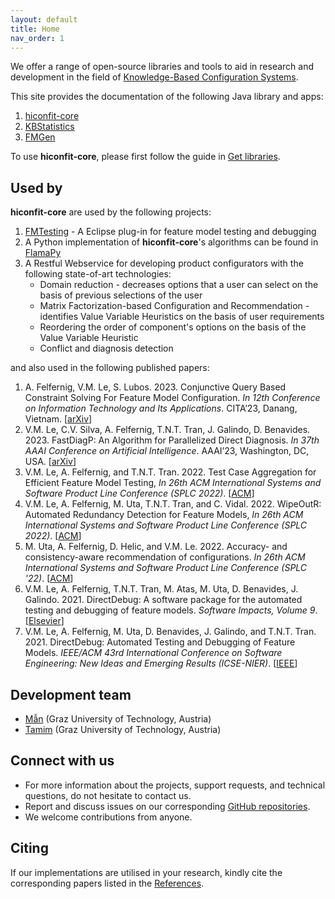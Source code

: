 ```yaml
---
layout: default
title: Home
nav_order: 1
---
```


We offer a range of open-source libraries and tools to aid in research and development in the field of [Knowledge-Based Configuration Systems].

This site provides the documentation of the following Java library and apps:

1. [hiconfit-core]
2. [KBStatistics]
3. [FMGen]

To use **hiconfit-core**, please first follow the guide in [Get libraries].

## Used by

**hiconfit-core** are used by the following projects:

1. [FMTesting] - A Eclipse plug-in for feature model testing and debugging
2. A Python implementation of **hiconfit-core**'s algorithms can be found in [FlamaPy]
3. A Restful Webservice for developing product configurators with the following state-of-art technologies:
    - Domain reduction - decreases options that a user can select on the basis of previous selections of the user
    - Matrix Factorization-based Configuration and Recommendation - identifies Value Variable Heuristics on the basis of user requirements
    - Reordering the order of component's options on the basis of the Value Variable Heuristic
    - Conflict and diagnosis detection

and also used in the following published papers:

1. A. Felfernig, V.M. Le, S. Lubos. 2023. Conjunctive Query Based Constraint Solving For Feature Model Configuration. *In 12th Conference on Information Technology and Its Applications*. CITA’23, Danang, Vietnam. [[arXiv](https://arxiv.org/pdf/2304.13422.pdf)]
2. V.M. Le, C.V. Silva, A. Felfernig, T.N.T. Tran, J. Galindo, D. Benavides. 2023. FastDiagP: An Algorithm for Parallelized Direct Diagnosis. *In 37th AAAI Conference on Artificial Intelligence*. AAAI’23, Washington, DC, USA. [[arXiv](https://arxiv.org/pdf/2305.06951.pdf)]
3. V.M. Le, A. Felfernig, and T.N.T. Tran. 2022. Test Case Aggregation for Efficient Feature Model Testing, *In 26th ACM International Systems and Software Product Line Conference (SPLC 2022)*. [[ACM](https://doi.org/10.1145/3503229.3547046)]
4. V.M. Le, A. Felfernig, M. Uta, T.N.T. Tran, and C. Vidal. 2022. WipeOutR: Automated Redundancy Detection for Feature Models, *In 26th ACM International Systems and Software Product Line Conference (SPLC 2022)*. [[ACM](https://doi.org/10.1145/3546932.3546992)]
5. M. Uta, A. Felfernig, D. Helic, and V.M. Le. 2022. Accuracy- and consistency-aware recommendation of configurations. *In 26th ACM International Systems and Software Product Line Conference (SPLC '22)*. [[ACM](https://doi.org/10.1145/3546932.3546996)]
6. V.M. Le, A. Felfernig, T.N.T. Tran, M. Atas, M. Uta, D. Benavides, J. Galindo. 2021. DirectDebug: A software package for the automated testing and debugging of feature models. *Software Impacts, Volume 9*. [[Elsevier](https://doi.org/10.1016/j.simpa.2021.100085)]
7. V.M. Le, A. Felfernig, M. Uta, D. Benavides, J. Galindo, and T.N.T. Tran. 2021. DirectDebug: Automated Testing and Debugging of Feature Models. *IEEE/ACM 43rd International Conference on Software Engineering: New Ideas and Emerging Results (ICSE-NIER)*. [[IEEE](https://doi.org/10.1109/ICSE-NIER52604.2021.00025)]

## Development team

- [Mẫn] (Graz University of Technology, Austria)
- [Tamim] (Graz University of Technology, Austria)

## Connect with us

- For more information about the projects, support requests, and technical questions, do not hesitate to contact us.
- Report and discuss issues on our corresponding [GitHub repositories].
- We welcome contributions from anyone.

## Citing

If our implementations are utilised in your research, kindly cite the corresponding papers listed in the [References].

<!-- Links  -->
[Knowledge-Based Configuration Systems]: https://en.wikipedia.org/wiki/Knowledge-based_configuration
[hiconfit-core]: hiconfit_core
[KBStatistics]: kbstatistics
[FMGen]: fm-gen
[Get libraries]: get_libraries
[Mẫn]: https://github.com/manleviet
[Tamim]: https://github.com/taburg
[GitHub repositories]: https://github.com/HiConfiT
[References]: references
[FMTesting]: https://github.com/AIG-ist-tugraz/FMTesting
[FlamaPy]: https://flamapy.github.io